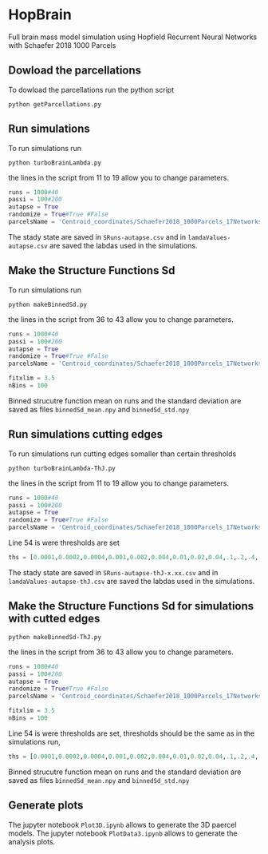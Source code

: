 # HopBrain
Full brain mass model simulation using Hopfield Recurrent Neural Networks with Schaefer 2018 1000 Parcels

## Dowload the parcellations

To dowload the parcellations run the python script
```
python getParcellations.py
```


## Run simulations 

To run simulations run
```
python turboBrainLambda.py
```
the lines in the script from 11 to 19 allow you to change parameters.
```python
runs = 1000#40
passi = 100#200
autapse = True
randomize = True#True #False
parcelsName = 'Centroid_coordinates/Schaefer2018_1000Parcels_17Networks_order_FSLMNI152_2mm.Centroid_RAS.csv'
```
The stady state are saved in `SRuns-autapse.csv` and in `lamdaValues-autapse.csv` are saved the labdas used in the simulations.

## Make the Structure Functions Sd

To run simulations run
```
python makeBinnedSd.py
```
the lines in the script from 36 to 43 allow you to change parameters.
```python
runs = 1000#40
passi = 100#200
autapse = True
randomize = True#True #False
parcelsName = 'Centroid_coordinates/Schaefer2018_1000Parcels_17Networks_order_FSLMNI152_2mm.Centroid_RAS.csv'

fitxlim = 3.5 
nBins = 100
```

Binned strucutre function mean on runs and the standard deviation are saved as files `binnedSd_mean.npy`
and `binnedSd_std.npy`

## Run simulations cutting edges 

To run simulations run cutting edges somaller than certain thresholds
```
python turboBrainLambda-ThJ.py
```
the lines in the script from 11 to 19 allow you to change parameters.
```python
runs = 1000#40
passi = 100#200
autapse = True
randomize = True#True #False
parcelsName = 'Centroid_coordinates/Schaefer2018_1000Parcels_17Networks_order_FSLMNI152_2mm.Centroid_RAS.csv'
```
Line 54 is were thresholds are set 
```python
ths = [0.0001,0.0002,0.0004,0.001,0.002,0.004,0.01,0.02,0.04,.1,.2,.4,.8,.9]
```
The stady state are saved in `SRuns-autapse-thJ-x.xx.csv` and in `lamdaValues-autapse-thJ.csv` are saved the labdas used in the simulations.

## Make the Structure Functions Sd for simulations with cutted edges

```
python makeBinnedSd-ThJ.py
```
the lines in the script from 36 to 43 allow you to change parameters.
```python
runs = 1000#40
passi = 100#200
autapse = True
randomize = True#True #False
parcelsName = 'Centroid_coordinates/Schaefer2018_1000Parcels_17Networks_order_FSLMNI152_2mm.Centroid_RAS.csv'

fitxlim = 3.5 
nBins = 100
```
Line 54 is were thresholds are set, thresholds should be the same as in the simulations run,
```python
ths = [0.0001,0.0002,0.0004,0.001,0.002,0.004,0.01,0.02,0.04,.1,.2,.4,.8,.9]
```
Binned strucutre function mean on runs and the standard deviation are saved as files `binnedSd_mean.npy`
and `binnedSd_std.npy`

## Generate plots

The jupyter notebook `Plot3D.ipynb` allows to generate the 3D paercel models.
The jupyter notebook `PlotData3.ipynb` allows to generate the analysis plots.



